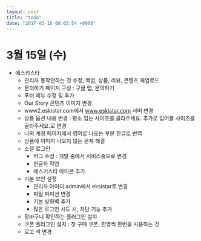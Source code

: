 ```yaml
---
layout: post
title: "todo"
date: "2017-03-16 00:02:54 +0900"
---
```



# 3월 15일 (수)

- 에스키스타
  - 관리자 동작안하는 것 수정, 백업, 상품, 리뷰, 콘텐츠 재업로드
  - 문의하기 페이지 구성 : 구글 맵, 문의하기
  - 푸터 메뉴 수정 및 추가
  - Our Story 콘텐츠 이미지 변경
  - www2.eskistar.com에서 www.eskistar.com 서버 변경
  - 상품 옵션 내용 변경 : 평소 입는 사이즈를 골라주세요. 추가로 입어볼 사이즈를 골라주세요.로 변경
  - 나의 계정 페이지에서 영어로 나오는 부분 한글로 번역
  - 상품에 이미지 나오지 않는 문제 해결
  - 소셜 로그인
    - 버그 수정 : 개발 중에서 서비스중으로 변경
    - 한글화 작업
    - 에스키스타 아이콘 추가
  - 기본 보안 설정
    - 관리자 아이디 admin에서 eksistar로 변경
    - 파일 퍼미션 변경
    - 기본 방화벽 추가
    - 많은 로그인 시도 시, 차단 기능 추가
  - 장바구니 확인하는 플러그인 설치
  - 쿠폰 플러그인 설치 : 첫 구매 쿠폰, 한명씩 한번을 사용하는 것
  - 로고 색 변경
